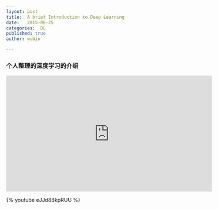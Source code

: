 ```yaml
---
layout: post
title:  A brief Introduction to Deep Learning
date:   2015-06-25
categories:  DL
published: true
author: wubin

---
```


### 个人整理的深度学习的介绍

<iframe width="560" height="315" src="https://www.youtube.com/embed/eJJd8BkpRUU" frameborder="0" allowfullscreen></iframe>

{% youtube eJJd8BkpRUU %}